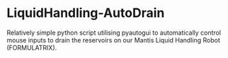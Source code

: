 # LiquidHandling-AutoDrain
Relatively simple python script utilising pyautogui to automatically control mouse inputs to drain the reservoirs on our Mantis Liquid Handling Robot (FORMULATRIX).
